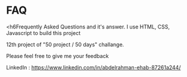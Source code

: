 # FAQ
<h6Frequently Asked Questions and it's answer. I use HTML, CSS, Javascript to build this project</h6>
<p> 12th project of "50 project / 50 days" challange.</p>
<span> Please feel free to give me your feedback</span>



<span>LinkedIn : https://www.linkedin.com/in/abdelrahman-ehab-87261a244/ <span>
